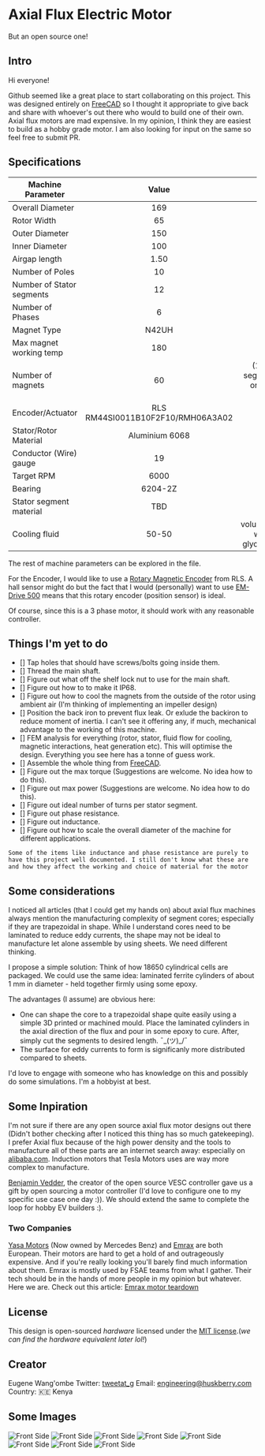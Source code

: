# Axial Flux Electric Motor
But an open source one!

## Intro
Hi everyone!

Github seemed like a great place to start collaborating on this project. This was designed entirely on [FreeCAD](https://github.com/FreeCAD) so I thought it appropriate to give back and share with whoever's out there who would to build one of their own. Axial flux motors are mad expensive. In my opinion, I think they are easiest to build as a hobby grade motor. I am also looking for input on the same so feel free to submit PR. 

## Specifications
| Machine Parameter | Value | Unit |
| ----------- | :-----------: | ----: |
| Overall Diameter | 169 | mm |
| Rotor Width | 65 | mm |
| Outer Diameter | 150 | mm |
| Inner Diameter | 100 | mm |
| Airgap length | 1.50 | mm |
| Number of Poles | 10 |
| Number of Stator segments | 12 |
| Number of Phases | 6 |
| Magnet Type | N42UH | * |
| Max magnet working temp | 180 | °C | 
| Number of magnets | 60 | (10 * 3 segments on each side) | 
| Encoder/Actuator | RLS RM44SI0011B10F2F10/RMH06A3A02 | * | 
| Stator/Rotor Material | Aluminium 6068 | |
| Conductor (Wire) gauge | 19 | AWG |
| Target RPM | 6000 | RPM |
| Bearing | 6204-2Z | 2 pcs |
| Stator segment material | TBD | * |
| Cooling fluid | 50-50 | volumetric water-glycol mix |

The rest of machine parameters can be explored in the file.

For the Encoder, I would like to use a [Rotary Magnetic Encoder](https://www.rls.si/eng/rm44-rm58) from RLS. A hall sensor might do but the fact that I would (personally) want to use [EM-Drive 500](https://www.emdrive-mobility.com/portfolio/emdrive-500/) means that this rotary encoder (position sensor) is ideal.

Of course, since this is a 3 phase motor, it should work with any reasonable controller.


## Things I'm yet to do
 - [] Tap holes that should have screws/bolts going inside them.
 - [] Thread the main shaft.
 - [] Figure out what off the shelf lock nut to use for the main shaft.
 - [] Figure out how to to make it IP68.
 - [] Figure out how to cool the magnets from the outside of the rotor using ambient air (I'm thinking of implementing an impeller design)
 - [] Position the back iron to prevent flux leak. Or exlude the backiron to reduce moment of inertia. I can't see it offering any, if much, mechanical advantage to the working of this machine.
 - [] FEM analysis for everything (rotor, stator, fluid flow for cooling, magnetic interactions, heat generation etc). This will optimise the design. Everything you see here has a tonne of guess work.
 - [] Assemble the whole thing from [FreeCAD](https://github.com/FreeCAD).
 - [] Figure out the max torque (Suggestions are welcome. No idea how to do this).
 - [] Figure out max power (Suggestions are welcome. No idea how to do this).
 - [] Figure out ideal number of turns per stator segment.
 - [] Figure out phase resistance.
 - [] Figure out inductance.
 - [] Figure out how to scale the overall diameter of the machine for different applications.

`Some of the items like inductance and phase resistance are purely to have this project well documented. I still don't know what these are and how they affect the working and choice of material for the motor`

## Some considerations
I noticed all articles (that I could get my hands on) about axial flux machines always mention the manufacturing complexity of segment cores; especially if they are trapezoidal in shape. While I understand cores need to be laminated to reduce eddy currents, the shape may not be ideal to manufacture let alone assemble by using sheets. We need different thinking.

I propose a simple solution: Think of how 18650 cylindrical cells are packaged. We could use the same idea: laminated ferrite cylinders of about 1 mm in diameter - held together firmly using some epoxy. 

The advantages (I assume) are obvious here:

- One can shape the core to a trapezoidal shape quite easily using a simple 3D printed or machined mould. Place the laminated cylinders in the axial direction of the flux and pour in some epoxy to cure. After, simply cut the segments to desired length. ¯\_(ツ)_/¯
- The surface for eddy currents to form is significanly more distributed compared to sheets.

I'd love to engage with someone who has knowledge on this and possibly do some simulations. I'm a hobbyist at best.

## Some Inpiration
I'm not sure if there are any open source axial flux motor designs out there (Didn't bother checking after I noticed this thing has so much gatekeeping). I prefer Axial flux because of the high power density and the tools to manufacture all of these parts are an internet search away: especially on [alibaba.com](https://alibaba.com). Induction motors that Tesla Motors uses are way more complex to manufacture.

[Benjamin Vedder](https://github.com/vedderb), the creator of the open source VESC controller gave us a gift by open sourcing a motor controller (I'd love to configure one to my specific use case one day :)). We should extend the same to complete the loop for hobby EV builders :).

### Two Companies
[Yasa Motors](https://www.yasa.com/) (Now owned by Mercedes Benz) and [Emrax](https://emrax.com/) are both European. Their motors are hard to get a hold of and outrageously expensive. And if you're really looking you'll barely find much information about them. Emrax is mostly used by FSAE teams from what I gather. Their tech should be in the hands of more people in my opinion but whatever. Here we are. Check out this article: [Emrax motor teardown](https://build-its-inprogress.blogspot.com/2017/05/emrax-motor-teardown.html)

## License
This design is open-sourced _hardware_ licensed under the [MIT license](https://opensource.org/licenses/MIT).(*we can find the hardware equivalent later lol!*)

## Creator
Eugene Wang'ombe
Twitter: [tweetat_g](https://twitter.com/tweetat_g)
Email: engineering@huskberry.com
Country: 🇰🇪 Kenya

## Some Images
![Front Side](./images/front_side.png)
![Front Side](./images/front.png)
![Front Side](./images/back.png)
![Front Side](./images/stator_core.png)
![Front Side](./images/stator_core_1.png)
![Front Side](./images/without_outer_ring.png)
![Front Side](./images/segments.png)
![Front Side](./images/segments_active.png)